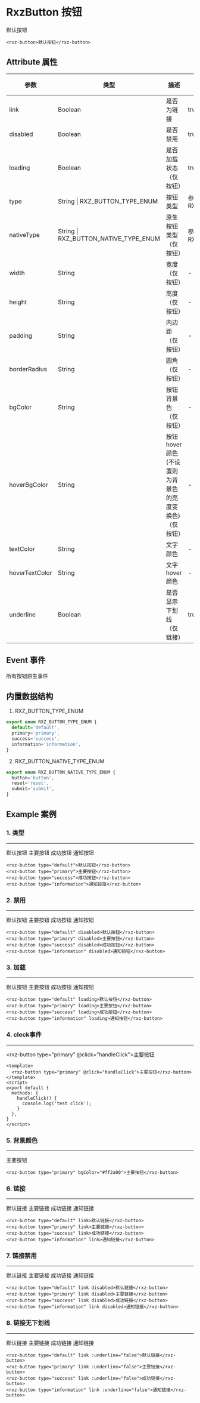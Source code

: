# RxzButton 按钮

<rxz-button>默认按钮</rxz-button>

```vue
<rxz-button>默认按钮</rxz-button>
```

## Attribute 属性

| 参数             | 类型                                | 描述                             | 可选值                             | 默认值         | 必须  |
| -------------- | --------------------------------- | ------------------------------ | ------------------------------- | ----------- | --- |
| link           | Boolean                           | 是否为链接                          | true/false                      | false       |     |
| disabled       | Boolean                           | 是否禁用                           | true/false                      | false       |     |
| loading        | Boolean                           | 是否加载状态（仅按钮）                    | true/false                      | false       |     |
| type           | String \| RXZ_BUTTON_TYPE_ENUM        | 按钮类型                           | 参见内置数据结构RXZ_BUTTON_TYPE_ENUM        | default     |     |
| nativeType     | String \| RXZ_BUTTON_NATIVE_TYPE_ENUM | 原生按钮类型（仅按钮）                    | 参见内置数据结构RXZ_BUTTON_NATIVE_TYPE_ENUM | button      |     |
| width          | String                            | 宽度（仅按钮）                        | -                               | fit-content |     |
| height         | String                            | 高度（仅按钮）                        | -                               | auto        |     |
| padding        | String                            | 内边距（仅按钮）                       | -                               | 10px 20px   |     |
| borderRadius   | String                            | 圆角（仅按钮）                        | -                               | 5px         |     |
| bgColor        | String                            | 按钮背景色（仅按钮）                     | -                               | unset       |     |
| hoverBgColor   | String                            | 按钮hover颜色(不设置则为背景色的亮度变换色)（仅按钮） | -                               | unset       |     |
| textColor      | String                            | 文字颜色                           | -                               | unset       |     |
| hoverTextColor | String                            | 文字hover颜色                      | -                               | unset       |     |
| underline      | Boolean                           | 是否显示下划线（仅链接）                   | true/false                      | true        |     |

## Event 事件

所有按钮原生事件

## 内置数据结构

1. RXZ_BUTTON_TYPE_ENUM 

```ts
export enum RXZ_BUTTON_TYPE_ENUM {
  default='default',
  primary='primary',
  success='success',
  information='information',
}
```

2. RXZ_BUTTON_NATIVE_TYPE_ENUM 

```ts
export enum RXZ_BUTTON_NATIVE_TYPE_ENUM {
  button='button',
  reset='reset',
  submit='submit',
}
```

## Example 案例

### 1. 类型

---

<rxz-button type="default">默认按钮</rxz-button>
<rxz-button type="primary">主要按钮</rxz-button>
<rxz-button type="success">成功按钮</rxz-button>
<rxz-button type="information">通知按钮</rxz-button>

```vue
<rxz-button type="default">默认按钮</rxz-button>
<rxz-button type="primary">主要按钮</rxz-button>
<rxz-button type="success">成功按钮</rxz-button>
<rxz-button type="information">通知按钮</rxz-button>
```

### 2. 禁用

---

<rxz-button type="default" disabled>默认按钮</rxz-button>
<rxz-button type="primary" disabled>主要按钮</rxz-button>
<rxz-button type="success" disabled>成功按钮</rxz-button>
<rxz-button type="information" disabled>通知按钮</rxz-button>

```vue
<rxz-button type="default" disabled>默认按钮</rxz-button>
<rxz-button type="primary" disabled>主要按钮</rxz-button>
<rxz-button type="success" disabled>成功按钮</rxz-button>
<rxz-button type="information" disabled>通知按钮</rxz-button>
```

### 3. 加载

---

<rxz-button type="default" loading>默认按钮</rxz-button>
<rxz-button type="primary" loading>主要按钮</rxz-button>
<rxz-button type="success" loading>成功按钮</rxz-button>
<rxz-button type="information" loading>通知按钮</rxz-button>

```vue
<rxz-button type="default" loading>默认按钮</rxz-button>
<rxz-button type="primary" loading>主要按钮</rxz-button>
<rxz-button type="success" loading>成功按钮</rxz-button>
<rxz-button type="information" loading>通知按钮</rxz-button>
```

### 4. cleck事件

---

<rxz-button type="primary" @click="handleClick">主要按钮</rxz-button>

```vue
<template>
  <rxz-button type="primary" @click="handleClick">主要按钮</rxz-button>
</template>
<script>
export default {
  methods: {
    handleClick() {
      console.log('test click');
    }
  },
}
</script>
```

<script>
export default {
  methods: {
    handleClick() {
      console.log('test click');
    }
  },
}
</script>

### 5. 背景颜色

---

<rxz-button type="primary" bgColor="#ff2a00">主要按钮</rxz-button>

```vue
<rxz-button type="primary" bgColor="#ff2a00">主要按钮</rxz-button>
```

### 6. 链接

---

<rxz-button type="default" link>默认链接</rxz-button>
<rxz-button type="primary" link>主要链接</rxz-button>
<rxz-button type="success" link>成功链接</rxz-button>
<rxz-button type="information" link>通知链接</rxz-button>

```vue
<rxz-button type="default" link>默认链接</rxz-button>
<rxz-button type="primary" link>主要链接</rxz-button>
<rxz-button type="success" link>成功链接</rxz-button>
<rxz-button type="information" link>通知链接</rxz-button>
```

### 7. 链接禁用

---

<rxz-button type="default" link disabled>默认链接</rxz-button>
<rxz-button type="primary" link disabled>主要链接</rxz-button>
<rxz-button type="success" link disabled>成功链接</rxz-button>
<rxz-button type="information" link disabled>通知链接</rxz-button>

```vue
<rxz-button type="default" link disabled>默认链接</rxz-button>
<rxz-button type="primary" link disabled>主要链接</rxz-button>
<rxz-button type="success" link disabled>成功链接</rxz-button>
<rxz-button type="information" link disabled>通知链接</rxz-button>
```

### 8. 链接无下划线

---

<rxz-button type="default" link :underline="false">默认链接</rxz-button>
<rxz-button type="primary" link :underline="false">主要链接</rxz-button>
<rxz-button type="success" link :underline="false">成功链接</rxz-button>
<rxz-button type="information" link :underline="false">通知链接</rxz-button>

```vue
<rxz-button type="default" link :underline="false">默认链接</rxz-button>
<rxz-button type="primary" link :underline="false">主要链接</rxz-button>
<rxz-button type="success" link :underline="false">成功链接</rxz-button>
<rxz-button type="information" link :underline="false">通知链接</rxz-button>
```